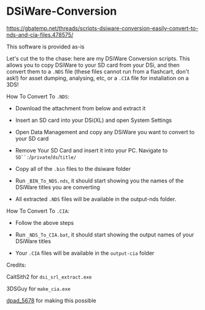 # DSiWare-Conversion

https://gbatemp.net/threads/scripts-dsiware-conversion-easily-convert-to-nds-and-cia-files.478575/

This software is provided as-is

Let's cut the to the chase: here are my DSiWare Conversion scripts. This allows you to copy DSiWare to your SD card from your DSi, and then convert them to a `.NDS` file (these files cannot run from a flashcart, don't ask!) for asset dumping, analysing, etc, or a `.CIA` file for installation on a 3DS!


How To Convert To `.NDS`:

- Download the attachment from below and extract it

- Insert an SD card into your DSi(XL) and open System Settings

- Open Data Management and copy any DSiWare you want to convert to your SD card

- Remove Your SD Card and insert it into your PC. Navigate to `SD``:`/`private`/`ds`/`title/`

- Copy all of the `.bin` files to the dsiware folder

- Run `_BIN_To_NDS.nds`, it should start showing you the names of the DSiWare titles you are converting

- All extracted `.NDS` files will be available in the output-nds folder.


How To Convert To `.CIA`:

- Follow the above steps

- Run `_NDS_To_CIA.bat`, it should start showing the output names of your DSiWare titles

- Your `.CIA` files will be available in the `output-cia` folder


Credits:

CaitSith2 for `dsi_srl_extract.exe`

3DSGuy for `make_cia.exe`

[dpad_5678](https://gbatemp.net/members/dpad_5678.375705/) for making this possible
